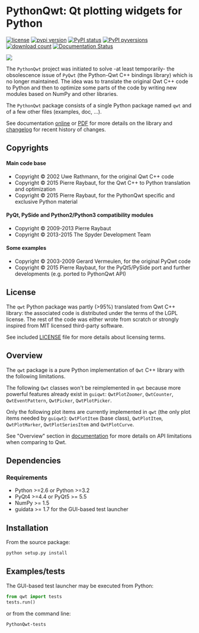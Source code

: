 # PythonQwt: Qt plotting widgets for Python

[![license](https://img.shields.io/pypi/l/PythonQwt.svg)](./LICENSE)
[![pypi version](https://img.shields.io/pypi/v/PythonQwt.svg)](https://pypi.org/project/PythonQwt/)
[![PyPI status](https://img.shields.io/pypi/status/PythonQwt.svg)](https://github.com/PierreRaybaut/PythonQwt)
[![PyPI pyversions](https://img.shields.io/pypi/pyversions/PythonQwt.svg)](https://pypi.python.org/pypi/PythonQwt/)
[![download count](https://img.shields.io/conda/dn/conda-forge/PythonQwt.svg)](https://www.anaconda.com/download/)
[![Documentation Status](https://readthedocs.org/projects/pythonqwt/badge/?version=latest)](https://pythonqwt.readthedocs.io/en/latest/?badge=latest)

<img src="https://raw.githubusercontent.com/PierreRaybaut/PythonQwt/master/doc/images/panorama.png">

The `PythonQwt` project was initiated to solve -at least temporarily- the 
obsolescence issue of `PyQwt` (the Python-Qwt C++ bindings library) which is 
no longer maintained. The idea was to translate the original Qwt C++ code to 
Python and then to optimize some parts of the code by writing new modules 
based on NumPy and other libraries.

The `PythonQwt` package consists of a single Python package named `qwt` and 
of a few other files (examples, doc, ...).

See documentation [online](https://pythonqwt.readthedocs.io/en/latest/) or [PDF](https://pythonqwt.readthedocs.io/_/downloads/en/latest/pdf/) for more details on 
the library and [changelog](CHANGELOG.md) for recent history of changes.

## Copyrights

#### Main code base
- Copyright © 2002 Uwe Rathmann, for the original Qwt C++ code
- Copyright © 2015 Pierre Raybaut, for the Qwt C++ to Python translation and 
optimization
- Copyright © 2015 Pierre Raybaut, for the PythonQwt specific and exclusive 
Python material

#### PyQt, PySide and Python2/Python3 compatibility modules
- Copyright © 2009-2013 Pierre Raybaut
- Copyright © 2013-2015 The Spyder Development Team

#### Some examples
- Copyright © 2003-2009 Gerard Vermeulen, for the original PyQwt code
- Copyright © 2015 Pierre Raybaut, for the PyQt5/PySide port and further 
developments (e.g. ported to PythonQwt API)

## License

The `qwt` Python package was partly (>95%) translated from Qwt C++ library: 
the associated code is distributed under the terms of the LGPL license. The 
rest of the code was either wrote from scratch or strongly inspired from MIT 
licensed third-party software.

See included [LICENSE](LICENSE) file for more details about licensing terms.

## Overview

The `qwt` package is a pure Python implementation of `Qwt` C++ library with 
the following limitations.

The following `Qwt` classes won't be reimplemented in `qwt` because more
powerful features already exist in `guiqwt`: `QwtPlotZoomer`, 
`QwtCounter`, `QwtEventPattern`, `QwtPicker`, `QwtPlotPicker`.

Only the following plot items are currently implemented in `qwt` (the only 
plot items needed by `guiqwt`): `QwtPlotItem` (base class), `QwtPlotItem`, 
`QwtPlotMarker`, `QwtPlotSeriesItem` and `QwtPlotCurve`.

See "Overview" section in [documentation](https://pythonqwt.readthedocs.io/en/latest/) 
for more details on API limitations when comparing to Qwt.

## Dependencies

### Requirements ###
- Python >=2.6 or Python >=3.2
- PyQt4 >=4.4 or PyQt5 >= 5.5
- NumPy >= 1.5
- guidata >= 1.7 for the GUI-based test launcher

## Installation

From the source package:

```bash
python setup.py install
```

## Examples/tests

The GUI-based test launcher may be executed from Python:

```python
from qwt import tests
tests.run()
```

or from the command line:

```bash
PythonQwt-tests
```
